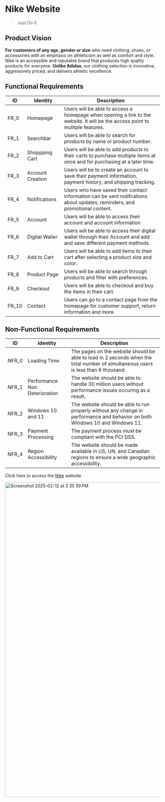 # Nike Website
>Just Do It

## Product Vision
**For customers of any age, gender or size** who need clothing, shoes, or accessories with an emphasis on athleticism as well as comfort and style. Nike is an accessible and reputable brand that produces high quality products for everyone. **Unlike Adidas**, our clothing selection is innovative, aggressively priced, and delivers athletic excellence.

## Functional Requirements

| ID | Identity | Description |
| ----------- | ----------- | ------|
| FR_0 | Homepage | Users will be able to access a homepage when opening a link to the website. It will be the access point to mulitple features. |
| FR_1 | Searchbar | Users will be able to search for products by name or product number. |
| FR_2 | Shoppping Cart | Users will be able to add products to their carts to purchase multiple items at once and for purchasing at a later time. |
| FR_3 | Account Creation | Users will be to create an account to save their payment information, payment history, and shipping tracking. |
| FR_4 | Notifications | Users who have saved their contact information can be sent notifcations about updates, reminders, and promotional content. | 
| FR_5 | Account | Users will be able to access their account and account information
| FR_6 | Digital Waller | Users will be able to access their digital wallet through their Account and add and save different payment methods. |
| FR_7 | Add to Cart | Users will be able to add items to their cart after selecting a product size and color. |
| FR_8 | Product Page | Users will be able to search through products and filter with preferences. |
| FR_9 | Checkout | Users will be able to checkout and buy the items in their cart. |
| FR_10 | Contact | Users can go to a contact page from the homepage for customer support, return information and more |


## Non-Functional Requirements

| ID | Identity | Description |
| ----------- | ----------- | ------|
| NFR_0 | Loading Time | The pages on the website should be able to load in 2 seconds when the total number of simultaneous users is less than 6 thousand. |
| NFR_1 | Performance Non Deterioration | The website should be able to handle 30 million users without performance issues occuring as a result. |
| NFR_2 | Windows 10 and 11 | The website should be able to run properly without any change in performance and behavior on both Windows 10 and Windows 11.  |
| NFR_3 | Payment Processing | The payment process must be compliant with the PCI DSS. |
| NFR_4 | Region Accessibility | The website should be made available in US, UN, and Canadian regions to ensure a wide geographic accessibility.| 



Click here to access the [Nike](https://www.nike.com/?cp=41180663293_search_-nike-g-20300414621-152206248604-e-c&dplnk=member&gad_source=1&gclid=CjwKCAiA5Ka9BhB5EiwA1ZVtvC61qk7HCX20KI1YEGTqYOVzCoyOw9Pw7y2o3CnnP37U1uEugSMzyRoCKoMQAvD_BwE&gclsrc=aw.ds) website

<img width="1021" alt="Screenshot 2025-02-12 at 3 35 59 PM" src="https://github.com/user-attachments/assets/c48d0a03-195d-4361-8c09-db2f11c6b32c" />


